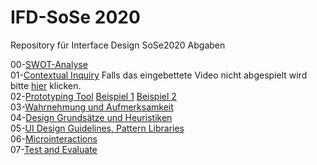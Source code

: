 # IFD-SoSe 2020

Repository für Interface Design SoSe2020 Abgaben

00-[SWOT-Analyse](https://webuser.hs-furtwangen.de/~raschpic/IFD/SWOT-IFD-01.png)<br>
01-[Contextual Inquiry](https://webuser.hs-furtwangen.de/~raschpic/IFD/01/Contextual%20Inquiry.pdf) Falls das eingebettete Video nicht abgespielt wird bitte [hier](https://webuser.hs-furtwangen.de/~raschpic/IFD/01/Ohne%20Titel.mov) klicken.<br>
02-[Prototyping Tool](https://webuser.hs-furtwangen.de/~raschpic/IFD/02/UXPin%20Vorstellung%202.pdf) [Beispiel 1](https://webuser.hs-furtwangen.de/~raschpic/IFD/02/IFD_UXpin_Example.mov) [Beispiel 2](https://webuser.hs-furtwangen.de/~raschpic/IFD/02/IFD_UXpin_Example2.mov)<br>
03-[Wahrnehmung und Aufmerksamkeit](https://preview.uxpin.com/465e30bc25da167dc049b4e9f582aabb81f454d1#/pages/128838822)<br>
04-[Design Grundsätze und Heuristiken](https://webuser.hs-furtwangen.de/~raschpic/IFD/04/20200531_4.1_VUI_INSA_Marvin_Raschpichler.pdf)<br>
05-[UI Design Guidelines, Pattern Libraries](https://webuser.hs-furtwangen.de/~raschpic/IFD/05/Index_playground_artyom%202.html)<br>
06-[Microinteractions](https://webuser.hs-furtwangen.de/~raschpic/IFD/06/Microinteractions.pdf)<br>
07-[Test and Evaluate](https://webuser.hs-furtwangen.de/~raschpic/IFD/07/VR%20Prototyp%20Konzept.pdf)
